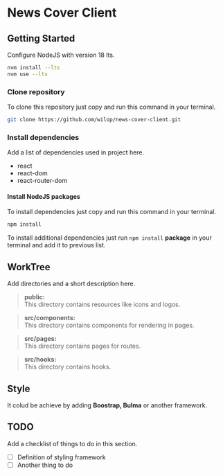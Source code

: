 # News Cover Client

## Getting Started

Configure NodeJS with version 18 lts.

``` bash
nvm install --lts
nvm use --lts
```
### Clone repository
To clone this repository just copy and run this command in your terminal.
``` bash
git clone https://github.com/wilop/news-cover-client.git
```

### Install dependencies
Add a list of dependencies used in project here.
* react
* react-dom
* react-router-dom

#### Install NodeJS packages
To install dependencies just copy and run this command in your terminal.

```bash
npm install
```
To install additional dependencies just run `npm install` __package__ in your terminal and add it to previous list.

## WorkTree 
Add directories and a short description here.

> **public:**  
This directory contains resources like icons and logos.

> **src/components:**  
This directory contains components for rendering in pages.
        
> **src/pages:**  
This directory contains pages for routes.

>**src/hooks:**  
This directory contains hooks.

## Style
It colud be achieve by adding **Boostrap, Bulma**  or another framework. 

## TODO
Add a checklist of things to do in this section.  

- [ ] Definition of styling framework
- [ ] Another thing to do

